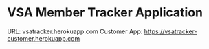 # VSA Member Tracker Application

URL: vsatracker.herokuapp.com
Customer App: https://vsatracker-customer.herokuapp.com
